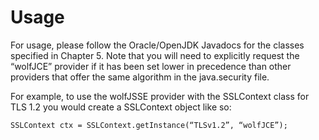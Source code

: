 #  Usage

For usage, please follow the Oracle/OpenJDK Javadocs for the classes specified in Chapter 5. Note that you will need to explicitly request the “wolfJCE” provider if it has been set lower in precedence than other providers that offer the same algorithm in the java.security file.

For example, to use the wolfJSSE provider with the SSLContext class for TLS 1.2 you would create a SSLContext object like so:
```
SSLContext ctx = SSLContext.getInstance(“TLSv1.2”, “wolfJCE”);
```
